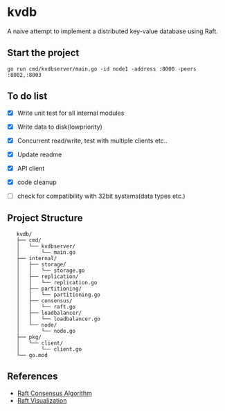 # kvdb
A naive attempt to implement a distributed key-value database using Raft. 

## Start the project
```
go run cmd/kvdbserver/main.go -id node1 -address :8000 -peers :8002,:8003

```

## To do list
- [x] Write unit test for all internal modules
- [x] Write data to disk(lowpriority)
- [x] Concurrent read/write, test with multiple clients etc..
- [x] Update readme
- [X] API client
- [X] code cleanup
- [ ] check for compatibility with 32bit systems(data types etc.)


## Project Structure
```
   kvdb/
   ├── cmd/
   │   └── kvdbserver/
   │       └── main.go
   ├── internal/
   │   ├── storage/
   │   │   └── storage.go
   │   ├── replication/
   │   │   └── replication.go
   │   ├── partitioning/
   │   │   └── partitioning.go
   │   ├── consensus/
   │   │   └── raft.go
   │   ├── loadbalancer/
   │   │   └── loadbalancer.go
   │   └── node/
   │       └── node.go
   ├── pkg/
   │   └── client/
   │       └── client.go
   └── go.mod
```


## References
- [Raft Consensus Algorithm](https://raft.github.io/raft.pdf)
- [Raft Visualization](http://thesecretlivesofdata.com/raft/)